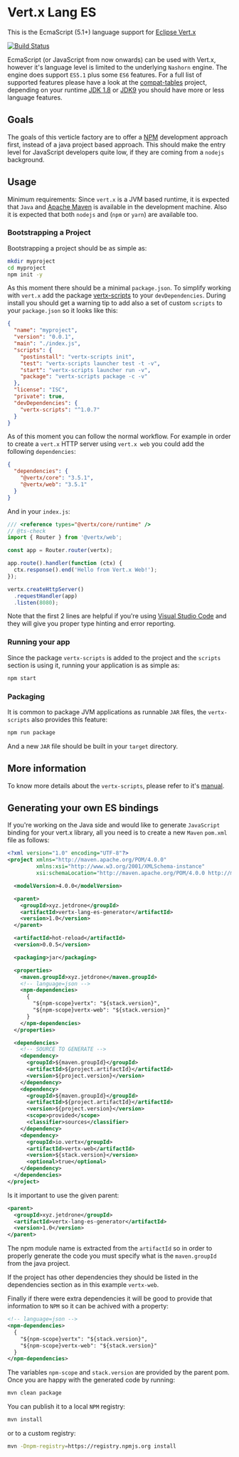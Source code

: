 # Vert.x Lang ES

This is the EcmaScript (5.1+) language support for [Eclipse Vert.x](http://vertx.io)

[![Build Status](https://travis-ci.org/reactiverse/es4x.svg?branch=develop)](https://travis-ci.org/reactiverse/es4x)

EcmaScript (or JavaScript from now onwards) can be used with Vert.x, however it's language
level is limited to the underlying `Nashorn` engine. The engine does support `ES5.1` plus
some `ES6` features. For a full list of supported features please have a look at the
[compat-tables](https://kangax.github.io/compat-table/es6/) project, depending on your
runtime [JDK 1.8](https://kangax.github.io/compat-table/es6/#nashorn1_8) or
[JDK9](https://kangax.github.io/compat-table/es6/#nashorn9) you should have more or less
language features.

## Goals

The goals of this verticle factory are to offer a [NPM](https://www.npmjs.com) development
approach first, instead of a java project based approach. This should make the entry level
for JavaScript developers quite low, if they are coming from a `nodejs` background.

## Usage

Minimum requirements: Since `vert.x` is a JVM based runtime, it is expected that `Java`
and [Apache Maven](http://maven.apache.org) is available in the development machine. Also
it is expected that both `nodejs` and (`npm` or `yarn`) are available too.

### Bootstrapping a Project

Bootstrapping a project should be as simple as:

```sh
mkdir myproject
cd myproject
npm init -y
```

As this moment there should be a minimal `package.json`. To simplify working with `vert.x`
add the package [vertx-scripts](https://www.npmjs.com/package/vertx-scripts) to your
`devDependencies`. During install you should get a warning tip to add also a set of custom
`scripts` to your `package.json` so it looks like this:

```json
{
  "name": "myproject",
  "version": "0.0.1",
  "main": "./index.js",
  "scripts": {
    "postinstall": "vertx-scripts init",
    "test": "vertx-scripts launcher test -t -v",
    "start": "vertx-scripts launcher run -v",
    "package": "vertx-scripts package -c -v"
  },
  "license": "ISC",
  "private": true,
  "devDependencies": {
    "vertx-scripts": "^1.0.7"
  }
}
```

As of this moment you can follow the normal workflow. For example in order to create a
`vert.x` HTTP server using `vert.x web` you could add the following `dependencies`:

```json
{
  "dependencies": {
    "@vertx/core": "3.5.1",
    "@vertx/web": "3.5.1"
  }
}
```

And in your `index.js`:

```js
/// <reference types="@vertx/core/runtime" />
// @ts-check
import { Router } from '@vertx/web';

const app = Router.router(vertx);

app.route().handler(function (ctx) {
  ctx.response().end('Hello from Vert.x Web!');
});

vertx.createHttpServer()
  .requestHandler(app)
  .listen(8080);
```

Note that the first 2 lines are helpful if you're using [Visual Studio Code](https://code.visualstudio.com/)
and they will give you proper type hinting and error reporting.

### Running your app

Since the package `vertx-scripts` is added to the project and the `scripts` section is using it, running your
application is as simple as:

```sh
npm start
```

### Packaging

It is common to package JVM applications as runnable `JAR` files, the `vertx-scripts` also provides this feature:

```sh
npm run package
```

And a new `JAR` file should be built in your `target` directory.

## More information

To know more details about the `vertx-scripts`, please refer to it's [manual](vertx-scripts/README.md).

## Generating your own ES bindings

If you're working on the Java side and would like to generate `JavaScript` binding for your vert.x library, all you need
is to create a new `Maven` `pom.xml` file as follows:

```xml
<?xml version="1.0" encoding="UTF-8"?>
<project xmlns="http://maven.apache.org/POM/4.0.0"
         xmlns:xsi="http://www.w3.org/2001/XMLSchema-instance"
         xsi:schemaLocation="http://maven.apache.org/POM/4.0.0 http://maven.apache.org/xsd/maven-4.0.0.xsd">

  <modelVersion>4.0.0</modelVersion>

  <parent>
    <groupId>xyz.jetdrone</groupId>
    <artifactId>vertx-lang-es-generator</artifactId>
    <version>1.0</version>
  </parent>

  <artifactId>hot-reload</artifactId>
  <version>0.0.5</version>

  <packaging>jar</packaging>

  <properties>
    <maven.groupId>xyz.jetdrone</maven.groupId>
    <!-- language=json -->
    <npm-dependencies>
      {
        "${npm-scope}vertx": "${stack.version}",
        "${npm-scope}vertx-web": "${stack.version}"
      }
    </npm-dependencies>
  </properties>

  <dependencies>
    <!-- SOURCE TO GENERATE -->
    <dependency>
      <groupId>${maven.groupId}</groupId>
      <artifactId>${project.artifactId}</artifactId>
      <version>${project.version}</version>
    </dependency>
    <dependency>
      <groupId>${maven.groupId}</groupId>
      <artifactId>${project.artifactId}</artifactId>
      <version>${project.version}</version>
      <scope>provided</scope>
      <classifier>sources</classifier>
    </dependency>
    <dependency>
      <groupId>io.vertx</groupId>
      <artifactId>vertx-web</artifactId>
      <version>${stack.version}</version>
      <optional>true</optional>
    </dependency>
  </dependencies>
</project>
```

Is it important to use the given parent:

```xml
<parent>
  <groupId>xyz.jetdrone</groupId>
  <artifactId>vertx-lang-es-generator</artifactId>
  <version>1.0</version>
</parent>
```

The npm module name is extracted from the `artifactId` so in order to properly generate the code you must specify what
is the `maven.groupId` from the java project.

If the project has other dependencies they should be listed in the dependencies section as in this example `vertx-web`.

Finally if there were extra dependencies it will be good to provide that information to `NPM` so it can be achived with
a property:

```xml
<!-- language=json -->
<npm-dependencies>
  {
    "${npm-scope}vertx": "${stack.version}",
    "${npm-scope}vertx-web": "${stack.version}"
  }
</npm-dependencies>
```

The variables `npm-scope` and `stack.version` are provided by the parent pom. Once you are happy with the generated code
by running:

```sh
mvn clean package
```

You can publish it to a local `NPM` registry:

```sh
mvn install
```

or to a custom registry:

```sh
mvn -Dnpm-registry=https://registry.npmjs.org install
```

